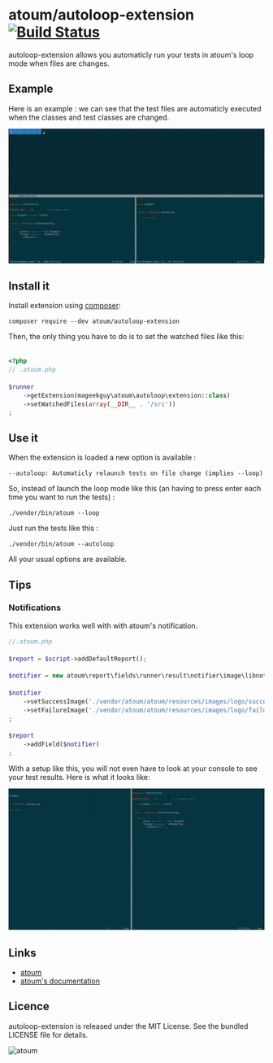 # atoum/autoloop-extension [![Build Status](https://travis-ci.org/atoum/autoloop-extension.svg?branch=master)](https://travis-ci.org/atoum/autoloop-extension)


autoloop-extension allows you automaticly run your tests in atoum's loop mode when files are changes.

## Example

Here is an example : we can see that the test files are automaticly executed when the classes and test classes are changed.

![Demo](doc/demo.gif)


## Install it

Install extension using [composer](https://getcomposer.org):

```
composer require --dev atoum/autoloop-extension
```

Then, the only thing you have to do is to set the watched files like this:

```php

<?php
// .atoum.php

$runner
    ->getExtension(mageekguy\atoum\autoloop\extension::class)
    ->setWatchedFiles(array(__DIR__ . '/src'))
;
```

## Use it

When the extension is loaded a new option is available : 

```
--autoloop: Automaticly relaunch tests on file change (implies --loop)
```

So, instead of launch the loop mode like this (an having to press enter each time you want to run the tests) : 


```
./vendor/bin/atoum --loop
```

Just run the tests like this : 

```
./vendor/bin/atoum --autoloop
```

All your usual options are available. 

## Tips

### Notifications

This extension works well with with atoum's notification.

```php
//.atoum.php

$report = $script->addDefaultReport();

$notifier = new atoum\report\fields\runner\result\notifier\image\libnotify();

$notifier
    ->setSuccessImage('./vendor/atoum/atoum/resources/images/logo/success.png')
    ->setFailureImage('./vendor/atoum/atoum/resources/images/logo/failure.png')
;

$report
    ->addField($notifier)
;
```

With a setup like this, you will not even have to look at your console to see your test results. Here is what it looks like:

![Demo](doc/demo_notifications.gif)


## Links

* [atoum](http://atoum.org)
* [atoum's documentation](http://docs.atoum.org)


## Licence

autoloop-extension is released under the MIT License. See the bundled LICENSE file for details.

![atoum](http://atoum.org/images/logo/atoum.png)
